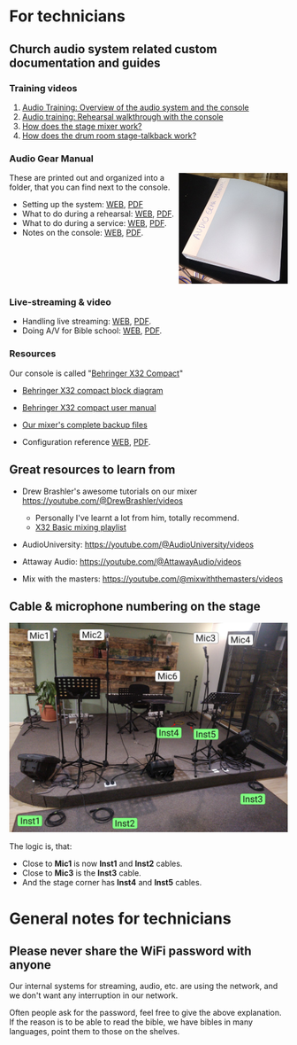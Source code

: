 <h1>For technicians</h1>


## Church audio system related custom documentation and guides


### Training videos

1. [Audio Training: Overview of the audio system and the console](https://youtube.com/watch?v=Z1rGS40XmTA)
1. [Audio training: Rehearsal walkthrough with the console](https://youtu.be/CDxC-ptjJwU)
1. [How does the stage mixer work?](https://youtu.be/nRDQFHH9zpU)
1. [How does the drum room stage-talkback work?](https://youtu.be/nelw-jKgT6w)


### Audio Gear Manual


<img alt="" src="assets/manual.jpg"  align="right" style="float:right" height="200">

These are printed out and organized into a folder, that you can find next
to the console.

* Setting up the system: [WEB](settingup.md), [PDF](settingup.pdf)
* What to do during a rehearsal: [WEB](rehearsal.md), [PDF](rehearsal.pdf).
* What to do during a service: [WEB](service.md), [PDF](service.pdf).
* Notes on the console: [WEB](notes_on_the_console.md), [PDF](notes_on_the_console.pdf).

<br clear="both" style="clear:both"/>

### Live-streaming & video

* Handling live streaming: [WEB](video.md), [PDF](video.pdf).
* Doing A/V for Bible school: [WEB](other_guides/bibleschool_av.md), [PDF](other_guides/bibleschool_av.pdf).

### Resources

Our console is called "[Behringer X32 Compact](https://www.behringer.com/product.html?modelCode=P0AAP)"

* [Behringer X32 compact block diagram](assets/x32/blockdiagram.png)
* [Behringer X32 compact user manual](https://mediadl.musictribe.com/media/sys_master/h1f/h56/8849797021726.pdf)
* [Our mixer's complete backup files](assets/console/files/mixer_backups)

* Configuration reference [WEB](configuration_reference.md), [PDF](configuration_reference.pdf).

## Great resources to learn from

* Drew Brashler's awesome tutorials on our mixer https://youtube.com/@DrewBrashler/videos
    * Personally I've learnt a lot from him, totally recommend.
    * [X32 Basic mixing playlist](https://www.youtube.com/watch?v=pmMGCYIoxzA&list=PLZNYaC2mTs0h-Y2sWMvVP4GftI-ORt-9T)

* AudioUniversity: https://youtube.com/@AudioUniversity/videos
* Attaway Audio: https://youtube.com/@AttawayAudio/videos
* Mix with the masters: https://youtube.com/@mixwiththemasters/videos

## Cable & microphone numbering on the stage

![stage.jpg](../for_worship_team/assets/stage.jpg)

The logic is, that:

* Close to **Mic1** is now **Inst1** and **Inst2** cables.
* Close to **Mic3** is the **Inst3** cable.
* And the stage corner has **Inst4** and **Inst5** cables.


# General notes for technicians

## Please never share the WiFi password with anyone
Our internal systems for streaming, audio, etc. are using the network, and we don't want any interruption in our network.

Often people ask for the password, feel free to give the above explanation.
If the reason is to be able to read the bible, we have bibles in many languages, point them 
to those on the shelves.

